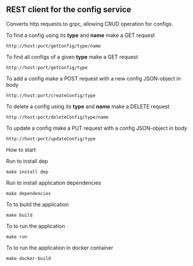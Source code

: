 REST client for the config service
----------------------------------

Converts http requests to grpc, allowing CRUD operation for configs.


To find a config using its **type** and **name** make a GET request
````````````````````````````
http://host:port/getConfig/type/name
````````````````````````````
To find all configs of a given **type** make a GET request
````````````````````````````
http://host:port/getConfig/type
````````````````````````````
To add a config make a POST request with a new config JSON-object in body
````````````````````````````
http://host:port/createConfig/type
````````````````````````````
To delete a config using its **type** and **name** make a DELETE request
````````````````````````````
http://host:port/deleteConfig/type/name
````````````````````````````
To update a config make a PUT request with a config JSON-object in body
````````````````````````````
http://host:port/updateConfig/type
````````````````````````````
How to start

Run to install dep
````````````````````````````
make install dep
````````````````````````````
Run to install application dependencies
````````````````````````````
make dependencies
````````````````````````````

To to build the application
````````````````````````````
make build
````````````````````````````
To to run the application
````````````````````````````
make run
````````````````````````````
To to run the application in docker container
````````````````````````````
make docker-build
````````````````````````````
